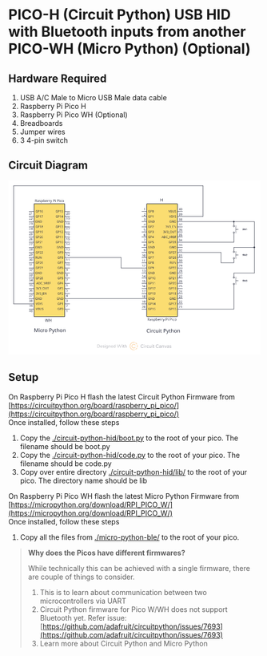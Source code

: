 # PICO-H (Circuit Python) USB HID with Bluetooth inputs from another PICO-WH (Micro Python) (Optional)

## Hardware Required
1. USB A/C Male to Micro USB Male data cable
2. Raspberry Pi Pico H
3. Raspberry Pi Pico WH (Optional)
4. Breadboards
5. Jumper wires
6. 3 4-pin switch

## Circuit Diagram
![Circuit diagram](./images/USB_HID_BLE-schematic.svg)

## Setup
On Raspberry Pi Pico H flash the latest Circuit Python Firmware from [https://circuitpython.org/board/raspberry_pi_pico/](https://circuitpython.org/board/raspberry_pi_pico/)  
Once installed, follow these steps
1. Copy the [./circuit-python-hid/boot.py](./circuit-python-hid/boot.py) to the root of your pico. The filename should be boot.py
2. Copy the [./circuit-python-hid/code.py](./circuit-python-hid/code.py) to the root of your pico. The filename should be code.py
3. Copy over entire directory [./circuit-python-hid/lib/](./circuit-python-hid/lib/) to the root of your pico. The directory name should be lib

On Raspberry Pi Pico WH flash the latest Micro Python Firmware from [https://micropython.org/download/RPI_PICO_W/](https://micropython.org/download/RPI_PICO_W/)  
Once installed, follow these steps
1. Copy all the files from [./micro-python-ble/](./micro-python-ble/) to the root of your pico.

> **Why does the Picos have different firmwares?**
>
> While technically this can be achieved with a single firmware, there are couple of things to consider.
> 
> 1. This is to learn about communication between two microcontrollers via UART
> 2. Circuit Python firmware for Pico W/WH does not support Bluetooth yet. Refer issue: [https://github.com/adafruit/circuitpython/issues/7693](https://github.com/adafruit/circuitpython/issues/7693)
> 3. Learn more about Circuit Python and Micro Python